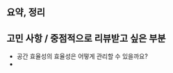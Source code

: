 ## 요약, 정리 

## 고민 사항 / 중점적으로 리뷰받고 싶은 부분

- 공간 효율성의 효율성은 어떻게 관리할 수 있을까요?
- 
_<!-- 함께 고민해주었으면 하는 부분 -->_
